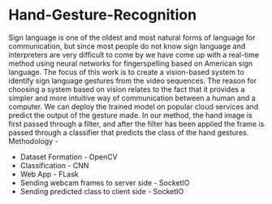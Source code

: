 # Hand-Gesture-Recognition
Sign language is one of the oldest and most natural forms of language for communication, but since most people do not know sign language and interpreters are very difficult to come by we have come up with a real-time method using neural networks for 
fingerspelling based on American sign language. The focus of this work is to create a vision-based system to identify sign language gestures from the video sequences. 
The reason for choosing a system based on vision relates to the fact that it provides a simpler and more intuitive way of communication between a human and a computer. 
We can deploy the trained model on popular cloud services and predict the output of the gesture made.  In our method, the hand image is first passed through a filter, and after 
the filter has been applied the frame is passed through a classifier that predicts the class of the hand gestures.
Methodology -
* Dataset Formation - OpenCV
* Classification  -  CNN
* Web App - FLask
* Sending webcam frames to server side - SocketIO
* Sending predicted class to client side - SocketIO

